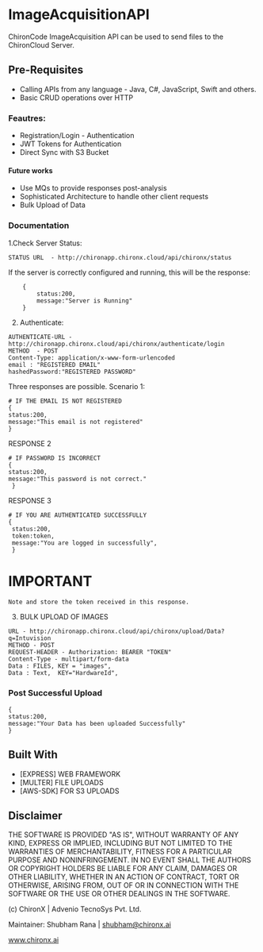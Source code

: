 # ImageAcquisitionAPI
ChironCode ImageAcquisition API can be used to send files to the ChironCloud Server. 

## Pre-Requisites

- Calling APIs from any language - Java, C#, JavaScript, Swift and others. 
- Basic CRUD operations over HTTP

### Feautres:

- Registration/Login - Authentication
- JWT Tokens for Authentication
- Direct Sync with S3 Bucket

#### Future works

- Use MQs to provide responses post-analysis
- Sophisticated Architecture to handle other client requests
- Bulk Upload of Data


### Documentation

1.Check Server Status: 

```
STATUS URL  - http://chironapp.chironx.cloud/api/chironx/status
```

If the server is correctly configured and running, this will be the response:
```
    {
        status:200,
        message:"Server is Running"
    }
```

2. Authenticate:

```
AUTHENTICATE-URL - http://chironapp.chironx.cloud/api/chironx/authenticate/login
METHOD  - POST
Content-Type: application/x-www-form-urlencoded
email : "REGISTERED EMAIL"
hashedPassword:"REGISTERED PASSWORD"
```

Three responses are possible.
Scenario 1:
```
# IF THE EMAIL IS NOT REGISTERED
{
status:200,
message:"This email is not registered"
}
```
RESPONSE 2
```
# IF PASSWORD IS INCORRECT
{
status:200,
message:"This password is not correct."
 }

```
RESPONSE 3
```
# IF YOU ARE AUTHENTICATED SUCCESSFULLY
{
 status:200,
 token:token,
 message:"You are logged in successfully",
 }
```
# IMPORTANT
```
Note and store the token received in this response.
```

3. BULK UPLOAD OF IMAGES
```
URL - http://chironapp.chironx.cloud/api/chironx/upload/Data?q=Intuvision
METHOD - POST 
REQUEST-HEADER - Authorization: BEARER "TOKEN"
Content-Type - multipart/form-data
Data : FILES, KEY = "images",
Data : Text,  KEY="HardwareId",

```



### Post Successful Upload
```
{
status:200,
message:"Your Data has been uploaded Successfully"
}
```


## Built With

* [EXPRESS] WEB FRAMEWORK
* [MULTER] FILE UPLOADS
* [AWS-SDK] FOR S3 UPLOADS


## Disclaimer

THE SOFTWARE IS PROVIDED "AS IS", WITHOUT WARRANTY OF ANY KIND, EXPRESS OR IMPLIED, INCLUDING BUT NOT LIMITED TO THE WARRANTIES OF MERCHANTABILITY, FITNESS FOR A PARTICULAR PURPOSE AND NONINFRINGEMENT. IN NO EVENT SHALL THE AUTHORS OR COPYRIGHT HOLDERS BE LIABLE FOR ANY CLAIM, DAMAGES OR OTHER LIABILITY, WHETHER IN AN ACTION OF CONTRACT, TORT OR OTHERWISE, ARISING FROM, OUT OF OR IN CONNECTION WITH THE SOFTWARE OR THE USE OR OTHER DEALINGS IN THE SOFTWARE.

(c) ChironX | Advenio TecnoSys Pvt. Ltd.

Maintainer: Shubham Rana | shubham@chironx.ai

www.chironx.ai
